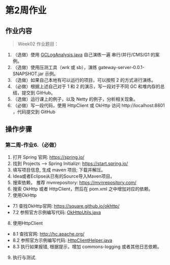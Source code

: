 # 第2周作业


## 作业内容

> Week02 作业题目：

1. （选做）使用 [GCLogAnalysis.java](GCLogAnalysis.java) 自己演练一遍 串行/并行/CMS/G1 的案例。
2. （选做）使用压测工具（wrk 或 sb），演练 gateway-server-0.0.1-SNAPSHOT.jar 示例。
3. （选做）如果自己本地有可以运行的项目，可以按照 2 的方式进行演练。
4. （必做）根据上述自己对于 1 和 2 的演示，写一段对于不同 GC 和堆内存的总结，提交到 GitHub。
5. （选做）运行课上的例子，以及 Netty 的例子，分析相关现象。
6. （必做）写一段代码，使用 HttpClient 或 OkHttp 访问  http://localhost:8801 ，代码提交到 GitHub



## 操作步骤


### 第二周-作业6.（必做）

1. 打开 Spring 官网: https://spring.io/
2. 找到 Projects --> Spring Initializr:  https://start.spring.io/
3. 填写项目信息, 生成 maven 项目; 下载并解压。
4. Idea或者Eclipse从已有的Source导入Maven项目。
5. 搜索依赖， 推荐 mvnrepository: https://mvnrepository.com/
6. 搜索 OkHttp 或者 HttpClient，然后在 pom.xml 之中增加对应的依赖。
7. 使用OkHttp
  - 7.1 查找OkHttp官网: https://square.github.io/okhttp/
  - 7.2 参照官方示例编写代码: [OkHttpUtils.java](https://github.com/renfufei/JAVA-000/blob/main/Week_02/homework02/src/main/java/com/renfufei/homework02/OkHttpUtils.java)
8. 使用HttpClient
  - 8.1 查找官网: http://hc.apache.org/
  - 8.2 参照官方示例编写代码: [HttpClientHelper.java](https://github.com/renfufei/JAVA-000/blob/main/Week_02/homework02/src/main/java/com/renfufei/homework02/HttpClientHelper.java)
  - 8.3 执行如果报错, 根据提示，增加 commons-logging 或者其他日志依赖。
9. 执行与测试.
